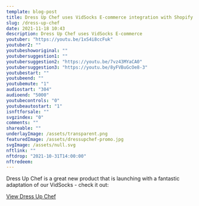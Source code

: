 ```yaml
---
template: blog-post
title: Dress Up Chef uses VidSocks E-commerce integration with Shopify to launch their new product line
slug: /dress-up-chef
date: 2021-11-18 10:43
description: Dress Up Chef uses VidSocks E-commerce
youtuber: "https://youtu.be/1xS4i8ccFuk"
youtuber2: ""
youtubeshoworiginal: ""
youtubersuggestion1: ""
youtubersuggestion2: "https://youtu.be/7vz43MYaCA0"
youtubersuggestion3: "https://youtu.be/8yFVBuGcOe8-3"
youtubestart: ""
youtubeend: ""
youtubemute: "1"
audiostart: "304"
audioend: "5000"
youtubecontrols: "0"
youtubeautostart: "1"
isnftforsale: ""
svgzindex: "0"
comments: ""
shareable: ""
underlayImage: /assets/transparent.png
featuredImage: /assets/dressupchef-promo.jpg
svgImage: /assets/null.svg
nftlink: ""
nftdrop: "2021-10-31T14:00:00"
nftredeem:
---
```



Dress Up Chef is a great new product that is launching with a fantastic adaptation of our VidSocks - check it out:

<a class="button fire " href="https://dressupchef.com">View Dress Up Chef</a>

